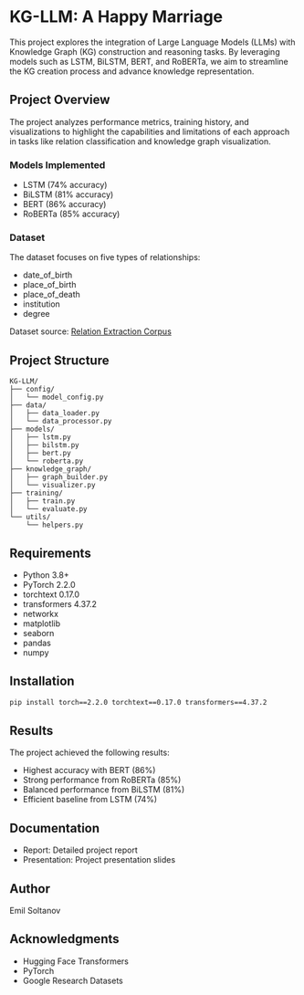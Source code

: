 # KG-LLM: A Happy Marriage

This project explores the integration of Large Language Models (LLMs) with Knowledge Graph (KG) construction and reasoning tasks. By leveraging models such as LSTM, BiLSTM, BERT, and RoBERTa, we aim to streamline the KG creation process and advance knowledge representation.

## Project Overview

The project analyzes performance metrics, training history, and visualizations to highlight the capabilities and limitations of each approach in tasks like relation classification and knowledge graph visualization.

### Models Implemented
- LSTM (74% accuracy)
- BiLSTM (81% accuracy)
- BERT (86% accuracy)
- RoBERTa (85% accuracy)

### Dataset
The dataset focuses on five types of relationships:
- date_of_birth
- place_of_birth
- place_of_death
- institution
- degree

Dataset source: [Relation Extraction Corpus](https://github.com/google-research-datasets/relation-extraction-corpus)

## Project Structure
```
KG-LLM/
├── config/
│   └── model_config.py
├── data/
│   ├── data_loader.py
│   └── data_processor.py
├── models/
│   ├── lstm.py
│   ├── bilstm.py
│   ├── bert.py
│   └── roberta.py
├── knowledge_graph/
│   ├── graph_builder.py
│   └── visualizer.py
├── training/
│   ├── train.py
│   └── evaluate.py
└── utils/
    └── helpers.py
```

## Requirements
- Python 3.8+
- PyTorch 2.2.0
- torchtext 0.17.0
- transformers 4.37.2
- networkx
- matplotlib
- seaborn
- pandas
- numpy

## Installation
```bash
pip install torch==2.2.0 torchtext==0.17.0 transformers==4.37.2
```

## Results
The project achieved the following results:
- Highest accuracy with BERT (86%)
- Strong performance from RoBERTa (85%)
- Balanced performance from BiLSTM (81%)
- Efficient baseline from LSTM (74%)

## Documentation
- Report: Detailed project report
- Presentation: Project presentation slides

## Author
Emil Soltanov

## Acknowledgments
- Hugging Face Transformers
- PyTorch
- Google Research Datasets
